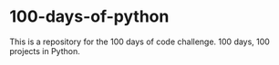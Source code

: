 # 100-days-of-python
This is a repository for the 100 days of code challenge. 100 days, 100 projects in Python.
